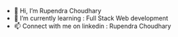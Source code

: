 - 👋 Hi, I’m Rupendra Choudhary
- 🌱 I’m currently learning : Full Stack Web development 
- 📫 Connect with me on linkedin : Rupendra Choudhary

<!---
rupendrachoudhary25/rupendrachoudhary25 is a ✨ special ✨ repository because its `README.md` (this file) appears on your GitHub profile.
You can click the Preview link to take a look at your changes.
--->
